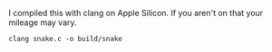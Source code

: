 I compiled this with clang on Apple Silicon. If you aren't on that your mileage may vary.

```
clang snake.c -o build/snake
```
